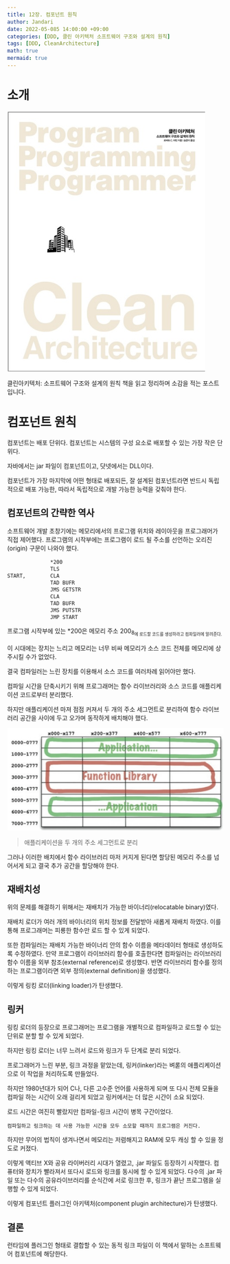 ```yaml
---
title: 12장. 컴포넌트 원칙
author: Jandari
date: 2022-05-085 14:00:00 +09:00
categories: [DDD, 클린 아키텍처 소프트웨어 구조와 설계의 원칙]
tags: [DDD, CleanArchitecture]
math: true
mermaid: true
---
```


# 소개

![image](/assets/img/post/2022-05-08-PPPCleanArchitecture_ch12/1.jpg)

클린아키텍처: 소프트웨어 구조와 설계의 원칙 책을 읽고 정리하며 소감을 적는 포스트입니다.

# 컴포넌트 원칙

컴포넌트는 배포 단위다. 컴포넌트는 시스템의 구성 요소로 배포할 수 있는 가장 작은 단위다.

자바에서는 jar 파일이 컴포넌트이고, 닷넷에서는 DLL이다.

컴포넌트가 가장 마지막에 어떤 형태로 배포되든, 잘 설계된 컴포넌트라면 반드시 독립적으로 배포 가능한, 따라서 독립적으로 개발 가능한 능력을 갖춰야 한다.

## 컴포넌트의 간략한 역사

소프트웨어 개발 초창기에는 메모리에서의 프로그램 위치와 레이아웃을 프로그래머가 직접 제어했다. 프로그램의 시작부에는 프로그램이 로드 될 주소를 선언하는 오리진(origin) 구문이 나와야 했다.

```
              *200
              TLS
START,        CLA
              TAD BUFR
              JMS GETSTR
              CLA
              TAD BUFR
              JMS PUTSTR
              JMP START
```

프로그램 시작부에 있는 *200은 메모리 주소 200<sub>8<sub>에 로드할 코드를 생성하라고 컴파일러에 알려준다.

이 시대에는 장치는 느리고 메모리는 너무 비싸 메모리가 소스 코드 전체를 메모리에 상주시킬 수가 없었다.

결국 컴파일러는 느린 장치를 이용해서 소스 코드를 여러차례 읽어야만 했다.

컴파일 시간을 단축시키기 위해 프로그래머는 함수 라이브러리와 소스 코드를 애플리케이션 코드로부터 분리했다. 

하지만 애플리케이션 마져 점점 커져서 두 개의 주소 세그먼트로 분리하여 함수 라이브러리 공간을 사이에 두고 오가며 동작하게 배치해야 했다.

![image](/assets/img/post/2022-05-08-PPPCleanArchitecture_ch12/2.jpg)
> 애플리케이션을 두 개의 주소 세그먼트로 분리

그러나 이러한 배치에서 함수 라이브러리 마저 커지게 된다면 할당된 메모리 주소를 넘어서게 되고 결국 추가 공간을 할당해야 한다.

## 재배치성

위의 문제를 해결하기 위해서는 재배치가 가능한 바이너리(relocatable binary)였다.

재배치 로더가 여러 개의 바이너리의 위치 정보를 전달받아 새롭게 재배치 하였다. 이를 통해 프로그래머는 피룡한 함수만 로드 할 수 있게 되었다.

또한 컴파일러는 재배치 가능한 바이너리 안의 함수 이름을 메타데이터 형태로 생성하도록 수정하였다. 만약 프로그램이 라이브러리 함수를 호출한다면 컴파일러는 라이브러리 함수 이름을 외부 참조(external reference)로 생성했다. 반면 라이브러리 함수를 정의하는 프로그램이라면 외부 정의(external definition)을 생성했다.

이렇게 링킹 로더(linking loader)가 탄생했다.

## 링커

링킹 로더의 등장으로 프로그래머는 프로그램을 개별적으로 컴파일하고 로드할 수 있는 단위로 분할 할 수 있게 되었다.

하지만 링킹 로더는 너무 느려서 로드와 링크가 두 단계로 분리 되었다.

프로그래머가 느린 부분, 링크 과정을 맡았는데, 링커(linker)라는 벼롣의 애플리케이션으로 이 작업을 처리하도록 만들었다.

하지만 1980년대가 되어 C나, 다른 고수준 언어를 사용하게 되며 또 다시 전체 모듈을 컴파일 하는 시간이 오래 걸리게 되었고 링커에서는 더 많은 시간이 소요 되었다.

로드 시간은 여진히 빨랐지만 컴파일-링크 시간이 병목 구간이었다.

`컴파일하고 링크하는 데 사용 가능한 시간을 모두 소모할 때까지 프로그램은 커진다.`

하지만 무어의 법칙이 생겨나면서 메모리는 저렴해지고 RAM에 모두 캐싱 할 수 있을 정도로 커졌다.

이렇게 액티브 X와 공유 라이버러리 시대가 열렸고, .jar 파일도 등장하기 시작했다. 컴퓨터와 장치가 빨라져서 또다시 로드와 링크를 동시에 할 수 있게 되었다. 다수의 .jar 파일 또는 다수의 공유라이브러리를 순식간에 서로 링크한 후, 링크가 끝난 프로그램을 실행할 수 있게 되었다.

이렇게 컴포넌트 플러그인 아키텍처(component plugin architecture)가 탄생했다.

## 결론
런타임에 플러그인 형태로 결합할 수 있는 동적 링크 파일이 이 책에서 말하는 소프트웨어 컴포넌트에 해당한다.


